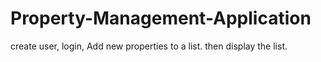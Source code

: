 # Property-Management-Application
create user, login, Add new properties to a list. then display the list.
